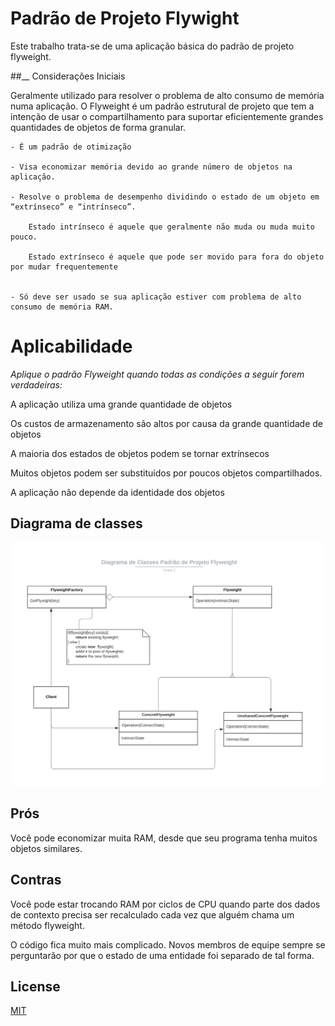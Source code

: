 # Padrão de Projeto Flywight

Este trabalho trata-se de uma aplicação básica do padrão de projeto flyweight.

##__ Considerações Iniciais

Geralmente utilizado para resolver o problema de alto consumo de memória numa aplicação. O Flyweight é um padrão estrutural de projeto que tem a intenção de usar o compartilhamento para suportar eficientemente grandes quantidades de objetos de forma granular.

    - É um padrão de otimização

    - Visa economizar memória devido ao grande número de objetos na aplicação.

    - Resolve o problema de desempenho dividindo o estado de um objeto em “extrínseco” e “intrínseco”.

        Estado intrínseco é aquele que geralmente não muda ou muda muito pouco.

        Estado extrínseco é aquele que pode ser movido para fora do objeto por mudar frequentemente


    - Só deve ser usado se sua aplicação estiver com problema de alto consumo de memória RAM.

# Aplicabilidade

_Aplique o padrão Flyweight quando  todas as condições  a seguir forem verdadeiras:_

A aplicação utiliza uma grande quantidade de objetos

Os custos de armazenamento são altos por causa da grande quantidade de objetos

A maioria dos estados de objetos podem se tornar extrínsecos

Muitos objetos podem ser substituídos por poucos objetos compartilhados.

A aplicação não depende da identidade dos objetos

## Diagrama de classes

![diagrama de classes](https://github.com/JucieLima/flyweight_pattern/blob/main/images/diagrama.jpg)


## Prós
Você pode economizar muita RAM, desde que seu programa tenha muitos objetos similares.

## Contras

Você pode estar trocando RAM por ciclos de CPU quando parte dos dados de contexto precisa ser recalculado cada vez que alguém chama um método flyweight.

O código fica muito mais complicado. Novos membros de equipe sempre se perguntarão por que o estado de uma entidade foi separado de tal forma.

## License
[MIT](https://choosealicense.com/licenses/mit/)
